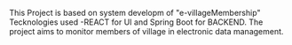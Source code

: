 This Project is  based on system developm of "e-villageMembership" 
Tecknologies used -REACT for UI  and Spring Boot for BACKEND.
The project aims to monitor members of village in electronic data management.

